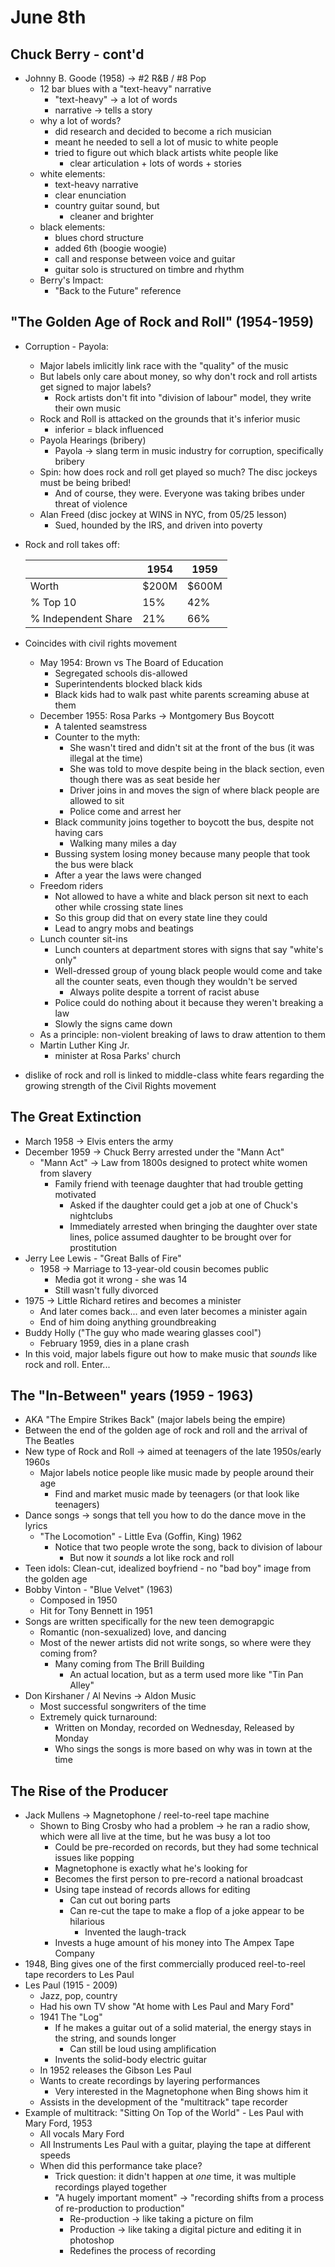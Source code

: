 June 8th
========

Chuck Berry - cont'd
--------------------
- Johnny B. Goode (1958) -> #2 R&B / #8 Pop
  - 12 bar blues with a "text-heavy" narrative
    - "text-heavy" -> a lot of words
    - narrative -> tells a story
  - why a lot of words?
    - did research and decided to become a rich musician
    - meant he needed to sell a lot of music to white people
    - tried to figure out which black artists white people like
      - clear articulation + lots of words + stories
  - white elements:
    - text-heavy narrative
    - clear enunciation
    - country guitar sound, but
      - cleaner and brighter
  - black elements:
    - blues chord structure
    - added 6th (boogie woogie)
    - call and response between voice and guitar
    - guitar solo is structured on timbre and rhythm
  - Berry's Impact:
    - "Back to the Future" reference

"The Golden Age of Rock and Roll" (1954-1959)
---------------------------------------------
- Corruption - Payola:
  - Major labels imlicitly link race with the "quality" of the music
  - But labels only care about money, so why don't rock and roll artists get signed to major labels?
    - Rock artists don't fit into "division of labour" model, they write their own music
  - Rock and Roll is attacked on the grounds that it's inferior music
    - inferior = black influenced
  - Payola Hearings (bribery)
    - Payola -> slang term in music industry for corruption, specifically bribery
  - Spin: how does rock and roll get played so much? The disc jockeys must be being bribed!
    - And of course, they were. Everyone was taking bribes under threat of violence
  - Alan Freed (disc jockey at WINS in NYC, from 05/25 lesson)
    - Sued, hounded by the IRS, and driven into poverty
- Rock and roll takes off:

  |                     | 1954  | 1959  |
  | ------------------- | ----- | ----- |
  |   Worth             | $200M | $600M |
  | % Top 10            | 15%   | 42%   |
  | % Independent Share | 21%   | 66%   |
- Coincides with civil rights movement
  - May 1954: Brown vs The Board of Education
    - Segregated schools dis-allowed
    - Superintendents blocked black kids
    - Black kids had to walk past white parents screaming abuse at them
  - December 1955: Rosa Parks -> Montgomery Bus Boycott
    - A talented seamstress
    - Counter to the myth:
      - She wasn't tired and didn't sit at the front of the bus (it was illegal at the time)
      - She was told to move despite being in the black section, even though there was as seat beside her
      - Driver joins in and moves the sign of where black people are allowed to sit
      - Police come and arrest her
    - Black community joins together to boycott the bus, despite not having cars
      - Walking many miles a day
    - Bussing system losing money because many people that took the bus were black
    - After a year the laws were changed
  - Freedom riders
    - Not allowed to have a white and black person sit next to each other while crossing state lines
    - So this group did that on every state line they could
    - Lead to angry mobs and beatings
  - Lunch counter sit-ins
    - Lunch counters at department stores with signs that say "white's only"
    - Well-dressed group of young black people would come and take all the counter seats, even though they wouldn't be served
      - Always polite despite a torrent of racist abuse
    - Police could do nothing about it because they weren't breaking a law
    - Slowly the signs came down
  - As a principle: non-violent breaking of laws to draw attention to them
  - Martin Luther King Jr.
    - minister at Rosa Parks' church
- dislike of rock and roll is linked to middle-class white fears regarding the growing strength of the Civil Rights movement

The Great Extinction
--------------------
- March 1958 -> Elvis enters the army
- December 1959 -> Chuck Berry arrested under the "Mann Act"
  - "Mann Act" -> Law from 1800s designed to protect white women from slavery
    - Family friend with teenage daughter that had trouble getting motivated
      - Asked if the daughter could get a job at one of Chuck's nightclubs
      - Immediately arrested when bringing the daughter over state lines, police assumed daughter to be brought over for prostitution
- Jerry Lee Lewis - "Great Balls of Fire"
  - 1958 -> Marriage to 13-year-old cousin becomes public
    - Media got it wrong - she was 14
    - Still wasn't fully divorced
- 1975 -> Little Richard retires and becomes a minister
  - And later comes back... and even later becomes a minister again
  - End of him doing anything groundbreaking
- Buddy Holly ("The guy who made wearing glasses cool")
  - February 1959, dies in a plane crash
- In this void, major labels figure out how to make music that _sounds_ like rock and roll. Enter...

The "In-Between" years (1959 - 1963)
------------------------------------
- AKA "The Empire Strikes Back" (major labels being the empire)
- Between the end of the golden age of rock and roll and the arrival of The Beatles
- New type of Rock and Roll -> aimed at teenagers of the late 1950s/early 1960s
  - Major labels notice people like music made by people around their age
    - Find and market music made by teenagers (or that look like teenagers)
- Dance songs -> songs that tell you how to do the dance move in the lyrics
  - "The Locomotion" - Little Eva (Goffin, King) 1962
    - Notice that two people wrote the song, back to division of labour
      - But now it _sounds_ a lot like rock and roll
- Teen idols: Clean-cut, idealized boyfriend - no "bad boy" image from the golden age
- Bobby Vinton - "Blue Velvet" (1963)
  - Composed in 1950
  - Hit for Tony Bennett in 1951
- Songs are written specifically for the new teen demograpgic
  - Romantic (non-sexualized) love, and dancing
  - Most of the newer artists did not write songs, so where were they coming from?
    - Many coming from The Brill Building
      - An actual location, but as a term used more like "Tin Pan Alley"
- Don Kirshaner / Al Nevins -> Aldon Music
  - Most successful songwriters of the time
  - Extremely quick turnaround:
    - Written on Monday, recorded on Wednesday, Released by Monday
    - Who sings the songs is more based on why was in town at the time

The Rise of the Producer
------------------------
- Jack Mullens -> Magnetophone / reel-to-reel tape machine
  - Shown to Bing Crosby who had a problem -> he ran a radio show, which were all live at the time, but he was busy a lot too
    - Could be pre-recorded on records, but they had some technical issues like popping
    - Magnetophone is exactly what he's looking for
    - Becomes the first person to pre-record a national broadcast
    - Using tape instead of records allows for editing
      - Can cut out boring parts
      - Can re-cut the tape to make a flop of a joke appear to be hilarious
        - Invented the laugh-track
    - Invests a huge amount of his money into The Ampex Tape Company
- 1948, Bing gives one of the first commercially produced reel-to-reel tape recorders to Les Paul
- Les Paul (1915 - 2009)
  - Jazz, pop, country
  - Had his own TV show "At home with Les Paul and Mary Ford"
  - 1941 The "Log"
    - If he makes a guitar out of a solid material, the energy stays in the string, and sounds longer
      - Can still be loud using amplification
    - Invents the solid-body electric guitar
  - In 1952 releases the Gibson Les Paul
  - Wants to create recordings by layering performances
    - Very interested in the Magnetophone when Bing shows him it
  - Assists in the development of the "multitrack" tape recorder
- Example of multitrack: "Sitting On Top of the World" - Les Paul with Mary Ford, 1953
  - All vocals Mary Ford
  - All Instruments Les Paul with a guitar, playing the tape at different speeds
  - When did this performance take place?
    - Trick question: it didn't happen at _one_ time, it was multiple recordings played together
    - "A hugely important moment" -> "recording shifts from a process of re-production to production"
      - Re-production -> like taking a picture on film
      - Production -> like taking a digital picture and editing it in photoshop
      - Redefines the process of recording
